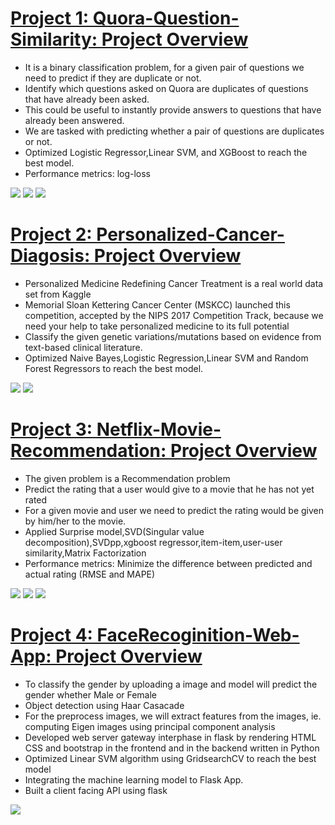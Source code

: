 
# [Project 1: Quora-Question-Similarity: Project Overview](https://github.com/vaibhavt14/Quora-Question-Similarity) 
* It is a binary classification problem, for a given pair of questions we need to predict if they are duplicate or not.
* Identify which questions asked on Quora are duplicates of questions that have already been asked.
* This could be useful to instantly provide answers to questions that have already been answered.
* We are tasked with predicting whether a pair of questions are duplicates or not.  
* Optimized Logistic Regressor,Linear SVM, and XGBoost to reach the best model. 
* Performance metrics: log-loss

![](/images/class_distribution.png)
![](/images/questions.png)
![](/images/questions_occurence.png)


# [Project 2: Personalized-Cancer-Diagosis: Project Overview](https://github.com/vaibhavt14/Personalized-Cancer-Diagosis)
* Personalized Medicine Redefining Cancer Treatment is a real world data set from Kaggle
* Memorial Sloan Kettering Cancer Center (MSKCC) launched this competition, accepted by the NIPS 2017 Competition Track, because we need your help to take personalized medicine     to its full potential
* Classify the given genetic variations/mutations based on evidence from text-based clinical literature.
* Optimized Naive Bayes,Logistic Regression,Linear SVM and Random Forest Regressors to reach the best model. 

![](/images/dist_cancer.png)
![](/images/histogram.png)


# [Project 3: Netflix-Movie-Recommendation: Project Overview](https://github.com/vaibhavt14/Netflix-Movie-Recommendation)
* The given problem is a Recommendation problem 
* Predict the rating that a user would give to a movie that he has not yet rated
* For a given movie and user we need to predict the rating would be given by him/her to the movie. 
* Applied Surprise model,SVD(Singular value decomposition),SVDpp,xgboost regressor,item-item,user-user similarity,Matrix Factorization
* Performance metrics: Minimize the difference between predicted and actual rating (RMSE and MAPE)

![](/images/rating_dist.png)
![](/images/rating_per_month.png)
![](/images/rating_per_movie.png)

# [Project 4: FaceRecoginition-Web-App: Project Overview](https://github.com/vaibhavt14/FaceRecoginition-Web-App) 
* To classify the gender by uploading a image and model will predict the gender whether Male or Female 
* Object detection using Haar Casacade 
* For the preprocess images, we will extract features from the images, ie. computing Eigen images using principal component analysis 
* Developed web server gateway interphase in flask by rendering HTML CSS and bootstrap in the frontend and in the backend written in Python
* Optimized Linear SVM algorithm using GridsearchCV to reach the best model
* Integrating the machine learning model to Flask App.
* Built a client facing API using flask

![](/images/test.jpg)

 

